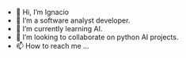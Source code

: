 - 👋 Hi, I’m Ignacio
- 👀 I’m a software analyst developer.
- 🌱 I’m currently learning AI.
- 💞️ I’m looking to collaborate on python AI projects.
- 📫 How to reach me ...

<!---
h2p5b7m9/h2p5b7m9 is a ✨ special ✨ repository because its `README.md` (this file) appears on your GitHub profile.
You can click the Preview link to take a look at your changes.
--->
